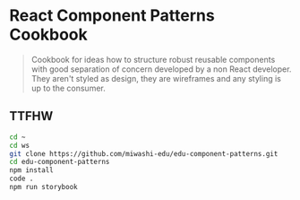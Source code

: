 # React Component Patterns Cookbook

> Cookbook for ideas how to structure robust reusable components with good separation of concern developed by a non React developer.
> They aren't styled as design, they are wireframes and any styling is up to the consumer.

## TTFHW

```bash
cd ~
cd ws
git clone https://github.com/miwashi-edu/edu-component-patterns.git
cd edu-component-patterns
npm install
code .
npm run storybook 
```

